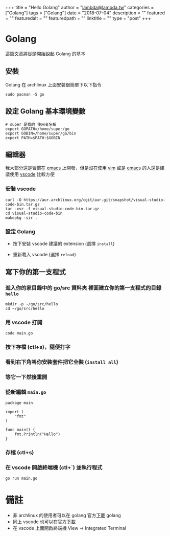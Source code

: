 +++
title = "Hello Golang"
author = "lambda@lambda.tw"
categories = ["Golang"]
tags = ["Golang"]
date = "2018-07-04"
description = ""
featured = ""
featuredalt = ""
featuredpath = ""
linktitle = ""
type = "post"
+++
# Golang
這篇文章將從頭開始說起 Golang 的基本

## 安裝
Golang 在 archlinux 上面安裝很簡單下以下指令
```shell-script
sudo pacman -S go
```

## 設定 Golang 基本環境變數
```shell-script
# super 是我的 使用者名稱
export GOPATH=/home/super/go
export GOBIN=/home/super/go/bin
export PATH=$PATH:$GOBIN
```

## 編輯器
我大部分還是習慣在 [emacs](https://www.gnu.org/s/emacs/) 上開發，但是沒在使用 [vim](https://www.vim.org/) 或是 [emacs](https://www.gnu.org/s/emacs/) 的人還是建議使用 [vscode](https://code.visualstudio.com/) 比較方便
### 安裝 vscode
```shell-script
curl -O https://aur.archlinux.org/cgit/aur.git/snapshot/visual-studio-code-bin.tar.gz
tar -xvz -f visual-studio-code-bin.tar.gz
cd visual-studio-code-bin 
makepkg -sir .
```
### 設定 Golang
- 按下安裝 vscode 建議的 extension (選擇 `install`)

- 重新載入 vscode (選擇 `reload`)

## 寫下你的第一支程式
### 進入你的家目錄中的 go/src 資料夾 裡面建立你的第一支程式的目錄 `hello`
```shell-script
mkdir -p ~/go/src/hello
cd ~/go/src/hello
```
### 用 vscode 打開
```shell-script
code main.go
```
### 按下存檔 (ctl+s)，隨便打字
### 看到右下角叫你安裝套件把它全裝 (`install all`)

### 等它一下然後重開

### 從新編輯 `main.go`

```golang
package main

import (
	"fmt"
)

func main() {
	fmt.Println("Hello")
}
```

### 存檔 (ctl+s)

### 在 vscode 開啟終端機 (ctl+`) 並執行程式

```
go run main.go
```

# 備註

- 非 archlinux 的使用者可以在 golang 官方[下載](https://golang.org/dl/) golang
- 同上 vscode 也可以在官方[下載](https://code.visualstudio.com/download)
- 在 vscode 上面開啟終端機 View -> Integrated Terminal

